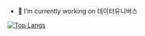 - 🔭 I’m currently working on 데이터유니버스
  
[![Top Langs](https://github-readme-stats.vercel.app/api/top-langs/?username=ted911&layout=pie)](https://github.com/anuraghazra/github-readme-stats)
